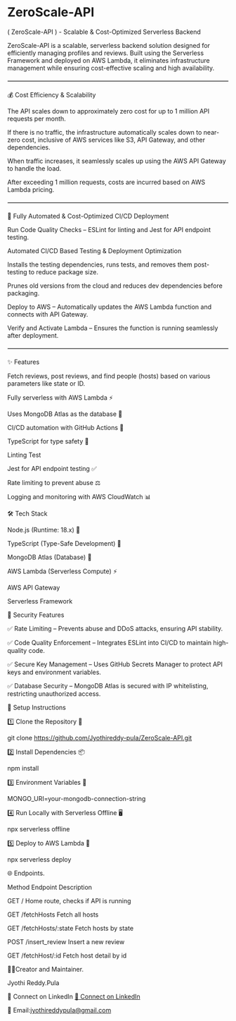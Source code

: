 # ZeroScale-API

( ZeroScale-API ) - Scalable & Cost-Optimized Serverless Backend

ZeroScale-API is a scalable, serverless backend solution designed for efficiently managing profiles and reviews. Built using the Serverless Framework and deployed on AWS Lambda, it eliminates infrastructure management while ensuring cost-effective scaling and high availability.


<hr style="border: 1px solid #ccc; margin: 20px 0;">

💰 Cost Efficiency & Scalability


The API scales down to approximately zero cost for up to 1 million API requests per month.

If there is no traffic, the infrastructure automatically scales down to near-zero cost, inclusive of AWS services like S3, API Gateway, and other dependencies.

When traffic increases, it seamlessly scales up using the AWS API Gateway to handle the load.

After exceeding 1 million requests, costs are incurred based on AWS Lambda pricing.

<hr style="border: 1px solid #ccc; margin: 20px 0;">


🚀 Fully Automated & Cost-Optimized CI/CD Deployment

Run Code Quality Checks – ESLint for linting and Jest for API endpoint testing.

Automated CI/CD Based Testing & Deployment Optimization

Installs the testing dependencies, runs tests, and removes them post-testing to reduce package size.

Prunes old versions from the cloud and reduces dev dependencies before packaging.

Deploy to AWS – Automatically updates the AWS Lambda function and connects with API Gateway.

Verify and Activate Lambda – Ensures the function is running seamlessly after deployment.

<hr style="border: 1px solid #ccc; margin: 20px 0;">


✨ Features

Fetch reviews, post reviews, and find people (hosts) based on various parameters like state or ID.

Fully serverless with AWS Lambda ⚡

Uses MongoDB Atlas as the database 🌴

CI/CD automation with GitHub Actions 🤖

TypeScript for type safety 💎

Linting Test

Jest for API endpoint testing ✅

Rate limiting to prevent abuse ⚖️

Logging and monitoring with AWS CloudWatch 📊

🛠️ Tech Stack

Node.js (Runtime: 18.x) 💚

TypeScript (Type-Safe Development) 💎

MongoDB Atlas (Database) 🌴

AWS Lambda (Serverless Compute) ⚡

AWS API Gateway

Serverless Framework

🔐 Security Features

✅ Rate Limiting – Prevents abuse and DDoS attacks, ensuring API stability.

✅ Code Quality Enforcement – Integrates ESLint into CI/CD to maintain high-quality code.

✅ Secure Key Management – Uses GitHub Secrets Manager to protect API keys and environment variables.

✅ Database Security – MongoDB Atlas is secured with IP whitelisting, restricting unauthorized access.

🔧 Setup Instructions

1️⃣ Clone the Repository 🔗

git clone https://github.com/Jyothireddy-pula/ZeroScale-API.git

2️⃣ Install Dependencies 📦

npm install

3️⃣ Environment Variables 🔑

MONGO_URI=your-mongodb-connection-string

4️⃣ Run Locally with Serverless Offline 🖥️

npx serverless offline

5️⃣ Deploy to AWS Lambda 🚀

npx serverless deploy

🌐 Endpoints.

Method	Endpoint	Description

GET	/	Home route, checks if API is running

GET	/fetchHosts	Fetch all hosts

GET	/fetchHosts/:state	Fetch hosts by state

POST	/insert_review	Insert a new review

GET	/fetchHost/:id	Fetch host detail by id


👨‍💻Creator and Maintainer.

Jyothi Reddy.Pula

🔗 Connect on LinkedIn
[🔗 Connect on LinkedIn](https://www.linkedin.com/in/jyothireddy-pula-5b3a01337/)


📧 Email:jyothireddypula@gmail.com
